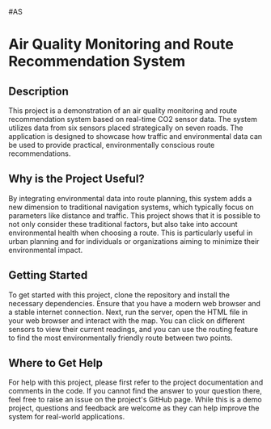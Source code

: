 #AS

# **Air Quality Monitoring and Route Recommendation System**

## **Description**
This project is a demonstration of an air quality monitoring and route recommendation system based on real-time CO2 sensor data. The system utilizes data from six sensors placed strategically on seven roads. The application is designed to showcase how traffic and environmental data can be used to provide practical, environmentally conscious route recommendations.

## **Why is the Project Useful?**
By integrating environmental data into route planning, this system adds a new dimension to traditional navigation systems, which typically focus on parameters like distance and traffic. This project shows that it is possible to not only consider these traditional factors, but also take into account environmental health when choosing a route. This is particularly useful in urban planning and for individuals or organizations aiming to minimize their environmental impact.

## **Getting Started**
To get started with this project, clone the repository and install the necessary dependencies. Ensure that you have a modern web browser and a stable internet connection. Next, run the server, open the HTML file in your web browser and interact with the map. You can click on different sensors to view their current readings, and you can use the routing feature to find the most environmentally friendly route between two points.

## **Where to Get Help**
For help with this project, please first refer to the project documentation and comments in the code. If you cannot find the answer to your question there, feel free to raise an issue on the project's GitHub page. While this is a demo project, questions and feedback are welcome as they can help improve the system for real-world applications.

